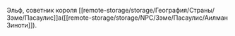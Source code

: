 Эльф, советник короля [[remote-storage/storage/География/Страны/Зэме/Пасаулис]]а([[remote-storage/storage/NPC/Зэме/Пасаулис/Аилман Зиноти]]).

